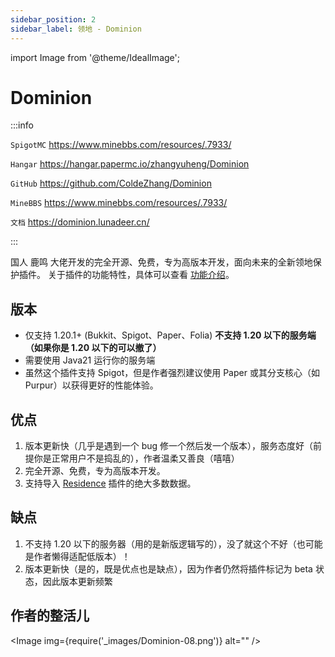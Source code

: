 ```yaml
---
sidebar_position: 2
sidebar_label: 领地 - Dominion
---
```


import Image from '@theme/IdealImage';

# Dominion

:::info

`SpigotMC` https://www.minebbs.com/resources/.7933/

`Hangar` https://hangar.papermc.io/zhangyuheng/Dominion

`GitHub` https://github.com/ColdeZhang/Dominion

`MineBBS` https://www.minebbs.com/resources/.7933/

`文档` https://dominion.lunadeer.cn/

:::

国人 鹿鸣 大佬开发的完全开源、免费，专为高版本开发，面向未来的全新领地保护插件。
关于插件的功能特性，具体可以查看 [功能介绍](https://github.com/ColdeZhang/Dominion/blob/master/intro/intro_zh-cn.md)。

## 版本

- 仅支持 1.20.1+ (Bukkit、Spigot、Paper、Folia) **不支持 1.20 以下的服务端（如果你是 1.20 以下的可以撤了）**
- 需要使用 Java21 运行你的服务端
- 虽然这个插件支持 Spigot，但是作者强烈建议使用 Paper 或其分支核心（如 Purpur）以获得更好的性能体验。

## 优点

1. 版本更新快（几乎是遇到一个 bug 修一个然后发一个版本），服务态度好（前提你是正常用户不是捣乱的），作者温柔又善良（嘻嘻）
2. 完全开源、免费，专为高版本开发。
3. 支持导入 [Residence](./Residence.md) 插件的绝大多数数据。

## 缺点

1. 不支持 1.20 以下的服务器（用的是新版逻辑写的），没了就这个不好（也可能是作者懒得适配低版本）！
2. 版本更新快（是的，既是优点也是缺点），因为作者仍然将插件标记为 beta 状态，因此版本更新频繁

## 作者的整活儿

<Image img={require('_images/Dominion-08.png')} alt="" />
